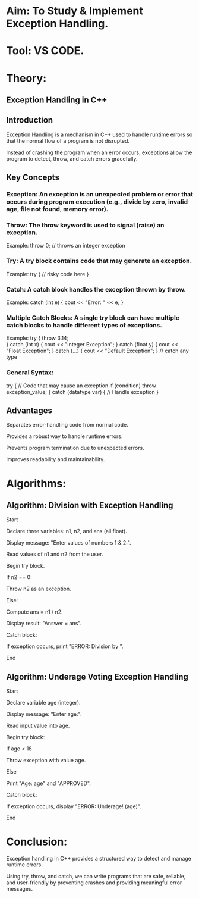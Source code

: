 # Aim: To Study & Implement Exception Handling.

# Tool: VS CODE.

# Theory:

## Exception Handling in C++

## Introduction

Exception Handling is a mechanism in C++ used to handle runtime errors so that the normal flow of a program is not disrupted.

Instead of crashing the program when an error occurs, exceptions allow the program to detect, throw, and catch errors gracefully.

## Key Concepts

### Exception: An exception is an unexpected problem or error that occurs during program execution (e.g., divide by zero, invalid age, file not found, memory error).

### Throw: The throw keyword is used to signal (raise) an exception.

Example: throw 0;   // throws an integer exception

### Try: A try block contains code that may generate an exception.

Example: try {
    // risky code here
}

### Catch: A catch block handles the exception thrown by throw.

Example: catch (int e) {
    cout << "Error: " << e;
}

### Multiple Catch Blocks: A single try block can have multiple catch blocks to handle different types of exceptions.

Example: try {
    throw 3.14;  
}
catch (int x) { cout << "Integer Exception"; }
catch (float y) { cout << "Float Exception"; }
catch (...) { cout << "Default Exception"; } // catch any type

### General Syntax:

try {
    // Code that may cause an exception
    if (condition)
        throw exception_value;
}
catch (datatype var) {
    // Handle exception
}

## Advantages

Separates error-handling code from normal code.

Provides a robust way to handle runtime errors.

Prevents program termination due to unexpected errors.

Improves readability and maintainability.

# Algorithms:

## Algorithm: Division with Exception Handling

Start

Declare three variables: n1, n2, and ans (all float).

Display message: "Enter values of numbers 1 & 2:".

Read values of n1 and n2 from the user.

Begin try block.

If n2 == 0:

Throw n2 as an exception.

Else:

Compute ans = n1 / n2.

Display result: "Answer = ans".

Catch block:

If exception occurs, print "ERROR: Division by <value>".

End

## Algorithm: Underage Voting Exception Handling

Start

Declare variable age (integer).

Display message: "Enter age:".

Read input value into age.

Begin try block:

If age < 18

Throw exception with value age.

Else

Print "Age: age" and "APPROVED".

Catch block:

If exception occurs, display "ERROR: Underage! (age)".

End

# Conclusion: 

Exception handling in C++ provides a structured way to detect and manage runtime errors. 

Using try, throw, and catch, we can write programs that are safe, reliable, and user-friendly by preventing crashes and providing meaningful error messages.

